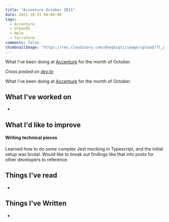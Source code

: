 ```yaml
---
title: "Accenture October 2021"
date: 2021-10-31 00:00:00
tags:
  - Accenture
  - UrbanOS
  - Helm
  - Terraform
comments: false
thumbnailImage: "https://res.cloudinary.com/dheqbiqti/image/upload/fl_progressive,r_50:5/v1634507250/Projects/Vail/pillarPostNoDate.png"
---
```


<!-- TODO -->
<!-- Remember to update thumbnail image for here and dev.to -->
<!-- Remember to grammarly: https://app.grammarly.com/ddocs/424887498 -->
<!-- Remember to update current projects + time/date -->
<!-- Post to devto and add crosslink -->
<!-- Add relevant tags on this post -->

What I've been doing at [Accenture](https://www.accenture.com/us-en/insights/industry-x-index) for the month of October.

<!-- excerpt -->

_Cross posted on [dev.to](POSTLINK)_

What I've been doing at [Accenture](https://www.accenture.com/us-en/insights/industry-x-index) for the month of October.

## What I've worked on

-

## What I'd like to improve

#### Writing technical pieces

Learned how to do some complex Jest mocking in Typescript, and the
initial setup was brutal. Would like to break out findings like that into posts
for other developers to reference.

## Things I've read

-

## Things I've Written

-
